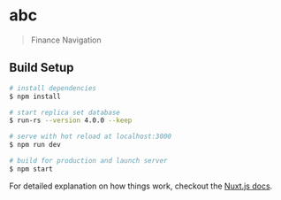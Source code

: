 # abc

> Finance Navigation

## Build Setup

``` bash
# install dependencies
$ npm install

# start replica set database
$ run-rs --version 4.0.0 --keep

# serve with hot reload at localhost:3000
$ npm run dev

# build for production and launch server
$ npm start
```

For detailed explanation on how things work, checkout the [Nuxt.js docs](https://github.com/nuxt/nuxt.js).